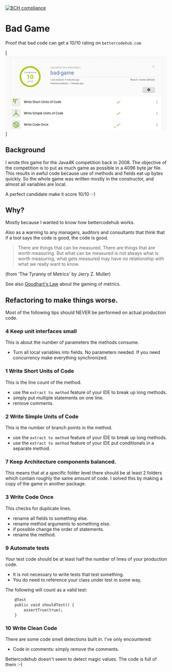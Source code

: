 [![BCH compliance](https://bettercodehub.com/edge/badge/xanathar-the-beholder/bad-game?branch=master)](https://bettercodehub.com/)

# Bad Game

Proof that bad code can get a 10/10 rating on `bettercodehub.com`

[![BCH compliance](./bettercodehub-20180908.png)]

## Background

I wrote this game for the Java4K competition back in 2008. 
The objective of the competition is to put as much game as possible in a 4096 byte jar file.
This results in awful code because use of methods and fields eat up bytes quickly.
So the whole game was written mostly in the constructor, and almost all variables are local.

A perfect candidate make it score 10/10 :-)

## Why?

Mostly because I wanted to know how bettercodehub works.

Also as a warning to any managers, auditors and consultants that think that if a tool says the code is good, the code is good.

> There are things that can be measured. There are things that are worth measuring. But what can be measured is not always what is worth measuring; what gets measured may have no relationship with what we really want to know.

(from 'The Tyranny of Metrics' by Jerry Z. Muller)

See also [Goodhart's Law](https://en.wikipedia.org/wiki/Goodhart%27s_law) about the gaming of metrics.

## Refactoring to make things worse.

Most of the following tips should NEVER be performed on actual production code. 

### 4 Keep unit interfaces small

This is about the number of parameters the methods consume.
- Turn all local variables into fields. No parameters needed. If you need concurrency make everything synchronized.

### 1 Write Short Units of Code

This is the line count of the method. 
- use the `extract to method` feature of your IDE to break up long methods.
- simply put multiple statements on one line. 
- remove comments.

### 2 Write Simple Units of Code

This is the number of branch points in the method.
- use the `extract to method` feature of your IDE to break up long methods.
- use the `extract to method` feature of your IDE put conditionals in a separate method.

### 7 Keep Architecture components balanced.

This means that at a specific folder level there should be at least 2 folders which contain roughly the same amount of code.
I solved this by making a copy of the game in another package.

### 3 Write Code Once  

This checks for duplicate lines. 
- rename all fields to something else.
- rename method arguments to something else.
- if possible change the order of statements.
- rename the method.

### 9 Automate tests

Your test code should be at least half the number of lines of your production code.
- It is not necessary to write tests that test something. 
- You do need to reference your class under test in some way.

The following will count as a valid test:

```
    @Test
    public void shouldTest() {
        assertTrue(true);
    }
```
 
### 10 Write Clean Code

There are some code smell detections built in. I've only encountered:
- Code in comments: simply remove the comments.

Bettercodehub doesn't seem to detect magic values. The code is full of them :-)

